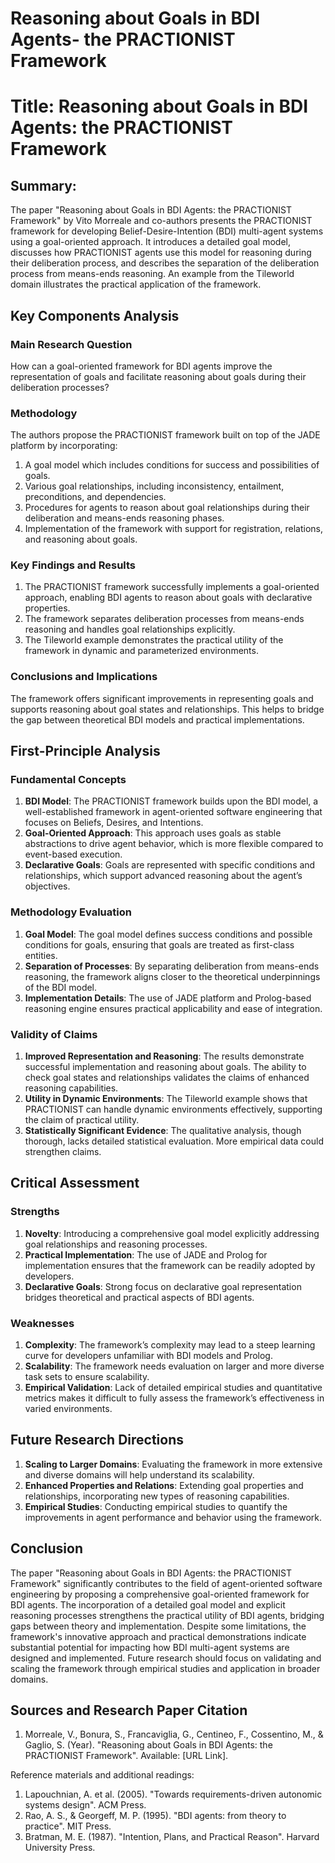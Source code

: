 # Reasoning about Goals in BDI Agents- the PRACTIONIST Framework

# Title: Reasoning about Goals in BDI Agents: the PRACTIONIST Framework

## Summary:
The paper "Reasoning about Goals in BDI Agents: the PRACTIONIST Framework" by Vito Morreale and co-authors presents the PRACTIONIST framework for developing Belief-Desire-Intention (BDI) multi-agent systems using a goal-oriented approach. It introduces a detailed goal model, discusses how PRACTIONIST agents use this model for reasoning during their deliberation process, and describes the separation of the deliberation process from means-ends reasoning. An example from the Tileworld domain illustrates the practical application of the framework.

## Key Components Analysis

### Main Research Question
How can a goal-oriented framework for BDI agents improve the representation of goals and facilitate reasoning about goals during their deliberation processes?

### Methodology
The authors propose the PRACTIONIST framework built on top of the JADE platform by incorporating:
1. A goal model which includes conditions for success and possibilities of goals.
2. Various goal relationships, including inconsistency, entailment, preconditions, and dependencies.
3. Procedures for agents to reason about goal relationships during their deliberation and means-ends reasoning phases.
4. Implementation of the framework with support for registration, relations, and reasoning about goals.

### Key Findings and Results
1. The PRACTIONIST framework successfully implements a goal-oriented approach, enabling BDI agents to reason about goals with declarative properties.
2. The framework separates deliberation processes from means-ends reasoning and handles goal relationships explicitly.
3. The Tileworld example demonstrates the practical utility of the framework in dynamic and parameterized environments.

### Conclusions and Implications
The framework offers significant improvements in representing goals and supports reasoning about goal states and relationships. This helps to bridge the gap between theoretical BDI models and practical implementations.

## First-Principle Analysis

### Fundamental Concepts

1. **BDI Model**: The PRACTIONIST framework builds upon the BDI model, a well-established framework in agent-oriented software engineering that focuses on Beliefs, Desires, and Intentions.
2. **Goal-Oriented Approach**: This approach uses goals as stable abstractions to drive agent behavior, which is more flexible compared to event-based execution.
3. **Declarative Goals**: Goals are represented with specific conditions and relationships, which support advanced reasoning about the agent’s objectives.

### Methodology Evaluation

1. **Goal Model**: The goal model defines success conditions and possible conditions for goals, ensuring that goals are treated as first-class entities.
2. **Separation of Processes**: By separating deliberation from means-ends reasoning, the framework aligns closer to the theoretical underpinnings of the BDI model.
3. **Implementation Details**: The use of JADE platform and Prolog-based reasoning engine ensures practical applicability and ease of integration.

### Validity of Claims

1. **Improved Representation and Reasoning**: The results demonstrate successful implementation and reasoning about goals. The ability to check goal states and relationships validates the claims of enhanced reasoning capabilities.
2. **Utility in Dynamic Environments**: The Tileworld example shows that PRACTIONIST can handle dynamic environments effectively, supporting the claim of practical utility.
3. **Statistically Significant Evidence**: The qualitative analysis, though thorough, lacks detailed statistical evaluation. More empirical data could strengthen claims.

## Critical Assessment

### Strengths

1. **Novelty**: Introducing a comprehensive goal model explicitly addressing goal relationships and reasoning processes.
2. **Practical Implementation**: The use of JADE and Prolog for implementation ensures that the framework can be readily adopted by developers.
3. **Declarative Goals**: Strong focus on declarative goal representation bridges theoretical and practical aspects of BDI agents.

### Weaknesses

1. **Complexity**: The framework’s complexity may lead to a steep learning curve for developers unfamiliar with BDI models and Prolog.
2. **Scalability**: The framework needs evaluation on larger and more diverse task sets to ensure scalability.
3. **Empirical Validation**: Lack of detailed empirical studies and quantitative metrics makes it difficult to fully assess the framework’s effectiveness in varied environments.

## Future Research Directions

1. **Scaling to Larger Domains**: Evaluating the framework in more extensive and diverse domains will help understand its scalability.
2. **Enhanced Properties and Relations**: Extending goal properties and relationships, incorporating new types of reasoning capabilities.
3. **Empirical Studies**: Conducting empirical studies to quantify the improvements in agent performance and behavior using the framework.

## Conclusion

The paper "Reasoning about Goals in BDI Agents: the PRACTIONIST Framework" significantly contributes to the field of agent-oriented software engineering by proposing a comprehensive goal-oriented framework for BDI agents. The incorporation of a detailed goal model and explicit reasoning processes strengthens the practical utility of BDI agents, bridging gaps between theory and implementation. Despite some limitations, the framework's innovative approach and practical demonstrations indicate substantial potential for impacting how BDI multi-agent systems are designed and implemented. Future research should focus on validating and scaling the framework through empirical studies and application in broader domains.

## Sources and Research Paper Citation
1. Morreale, V., Bonura, S., Francaviglia, G., Centineo, F., Cossentino, M., & Gaglio, S. (Year). "Reasoning about Goals in BDI Agents: the PRACTIONIST Framework". Available: [URL Link].

Reference materials and additional readings:
1. Lapouchnian, A. et al. (2005). "Towards requirements-driven autonomic systems design". ACM Press.
2. Rao, A. S., & Georgeff, M. P. (1995). "BDI agents: from theory to practice". MIT Press.
3. Bratman, M. E. (1987). "Intention, Plans, and Practical Reason". Harvard University Press.